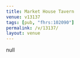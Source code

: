 ```yaml
---
title: Market House Tavern
venue: v13137
tags: [pub, "fhrs:102090"]
permalink: /v/13137/
layout: venue
---
```

null
